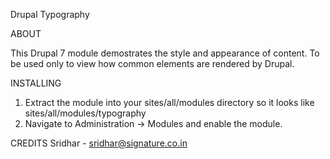 Drupal Typography

ABOUT

This Drupal 7 module demostrates the style and appearance of content.
To be used only to view how common elements are rendered by Drupal.

INSTALLING

1. Extract the module into your sites/all/modules directory so it looks like sites/all/modules/typography
2. Navigate to Administration -> Modules and enable the module.

CREDITS
Sridhar - sridhar@signature.co.in

